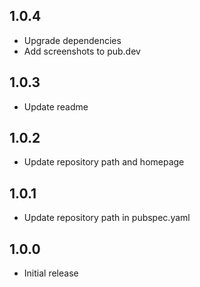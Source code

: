 ## 1.0.4

* Upgrade dependencies
* Add screenshots to pub.dev

## 1.0.3

* Update readme

## 1.0.2

* Update repository path and homepage

## 1.0.1

* Update repository path in pubspec.yaml

## 1.0.0

* Initial release
